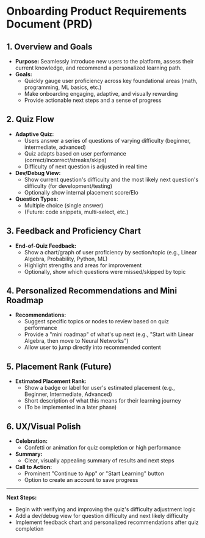 # Onboarding Product Requirements Document (PRD)

## 1. Overview and Goals
- **Purpose:** Seamlessly introduce new users to the platform, assess their current knowledge, and recommend a personalized learning path.
- **Goals:**
  - Quickly gauge user proficiency across key foundational areas (math, programming, ML basics, etc.)
  - Make onboarding engaging, adaptive, and visually rewarding
  - Provide actionable next steps and a sense of progress

## 2. Quiz Flow
- **Adaptive Quiz:**
  - Users answer a series of questions of varying difficulty (beginner, intermediate, advanced)
  - Quiz adapts based on user performance (correct/incorrect/streaks/skips)
  - Difficulty of next question is adjusted in real time
- **Dev/Debug View:**
  - Show current question's difficulty and the most likely next question's difficulty (for development/testing)
  - Optionally show internal placement score/Elo
- **Question Types:**
  - Multiple choice (single answer)
  - (Future: code snippets, multi-select, etc.)

## 3. Feedback and Proficiency Chart
- **End-of-Quiz Feedback:**
  - Show a chart/graph of user proficiency by section/topic (e.g., Linear Algebra, Probability, Python, ML)
  - Highlight strengths and areas for improvement
  - Optionally, show which questions were missed/skipped by topic

## 4. Personalized Recommendations and Mini Roadmap
- **Recommendations:**
  - Suggest specific topics or nodes to review based on quiz performance
  - Provide a "mini roadmap" of what's up next (e.g., "Start with Linear Algebra, then move to Neural Networks")
  - Allow user to jump directly into recommended content

## 5. Placement Rank (Future)
- **Estimated Placement Rank:**
  - Show a badge or label for user's estimated placement (e.g., Beginner, Intermediate, Advanced)
  - Short description of what this means for their learning journey
  - (To be implemented in a later phase)

## 6. UX/Visual Polish
- **Celebration:**
  - Confetti or animation for quiz completion or high performance
- **Summary:**
  - Clear, visually appealing summary of results and next steps
- **Call to Action:**
  - Prominent "Continue to App" or "Start Learning" button
  - Option to create an account to save progress

---

**Next Steps:**
- Begin with verifying and improving the quiz's difficulty adjustment logic
- Add a dev/debug view for question difficulty and next likely difficulty
- Implement feedback chart and personalized recommendations after quiz completion 